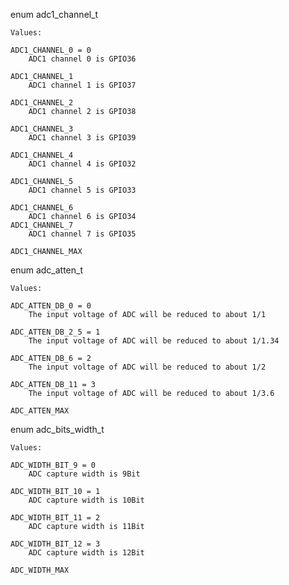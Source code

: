 enum adc1_channel_t

    Values:

    ADC1_CHANNEL_0 = 0
        ADC1 channel 0 is GPIO36

    ADC1_CHANNEL_1
        ADC1 channel 1 is GPIO37

    ADC1_CHANNEL_2
        ADC1 channel 2 is GPIO38

    ADC1_CHANNEL_3
        ADC1 channel 3 is GPIO39

    ADC1_CHANNEL_4
        ADC1 channel 4 is GPIO32

    ADC1_CHANNEL_5
        ADC1 channel 5 is GPIO33

    ADC1_CHANNEL_6
        ADC1 channel 6 is GPIO34
    ADC1_CHANNEL_7
        ADC1 channel 7 is GPIO35

    ADC1_CHANNEL_MAX

enum adc_atten_t

    Values:

    ADC_ATTEN_DB_0 = 0
        The input voltage of ADC will be reduced to about 1/1

    ADC_ATTEN_DB_2_5 = 1
        The input voltage of ADC will be reduced to about 1/1.34

    ADC_ATTEN_DB_6 = 2
        The input voltage of ADC will be reduced to about 1/2

    ADC_ATTEN_DB_11 = 3
        The input voltage of ADC will be reduced to about 1/3.6

    ADC_ATTEN_MAX

enum adc_bits_width_t

    Values:

    ADC_WIDTH_BIT_9 = 0
        ADC capture width is 9Bit

    ADC_WIDTH_BIT_10 = 1
        ADC capture width is 10Bit

    ADC_WIDTH_BIT_11 = 2
        ADC capture width is 11Bit

    ADC_WIDTH_BIT_12 = 3
        ADC capture width is 12Bit

    ADC_WIDTH_MAX